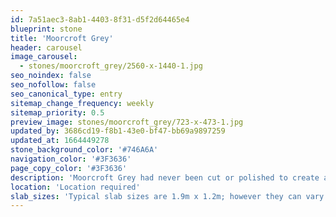 ```yaml
---
id: 7a51aec3-8ab1-4403-8f31-d5f2d64465e4
blueprint: stone
title: 'Moorcroft Grey'
header: carousel
image_carousel:
  - stones/moorcroft_grey/2560-x-1440-1.jpg
seo_noindex: false
seo_nofollow: false
seo_canonical_type: entry
sitemap_change_frequency: weekly
sitemap_priority: 0.5
preview_image: stones/moorcroft_grey/723-x-473-1.jpg
updated_by: 3686cd19-f8b1-43e0-bf47-bb69a9897259
updated_at: 1664449278
stone_background_color: '#746A6A'
navigation_color: '#3F3636'
page_copy_color: '#3F3636'
description: 'Moorcroft Grey had never been cut or polished to create a marble until Britannicus did so. Quarried in Plymouth this gentle grey stone is naturally infused with gold, pink and white mineralization, and has been compared by one Italian marble expert as the British answer to a grey ‘Portoro’. There will be natural colour variations from block to block.'
location: 'Location required'
slab_sizes: 'Typical slab sizes are 1.9m x 1.2m; however they can vary.'
---
```

